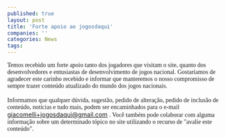 ```yaml
---
published: true
layout: post
title: 'Forte apoio ao jogosdaqui'
companies: ''
categories: News
tags: 
---
```

<span style="font-family: verdana;">Temos recebido um forte apoio tanto dos jogadores que visitam o site, quanto dos desenvolvedores e entusiastas de desenvolvimento de jogos nacional. Gostaríamos de agradecer este carinho recebido e informar que manteremos o nosso compromisso de sempre trazer conteúdo atualizado do mundo dos jogos nacionais. </span><br style="font-family: verdana;" /><br style="font-family: verdana;" /><span style="font-family: verdana;">Informamos que qualquer dúvida, sugestão, pedido de alteração, pedido de inclusão de conteúdo, notícias e tudo mais, podem ser encaminhados para o e-mail </span><a style="font-family: verdana;" href="mailto:giacomelli+jogosdaqui@gmail.com">giacomelli+jogosdaqui@gmail.com</a>
<span style="font-family: verdana;">. Você também pode colaborar com alguma informação sobre um determinado tópico no site utilizando o recurso de "avalie este conteúdo".</span>
